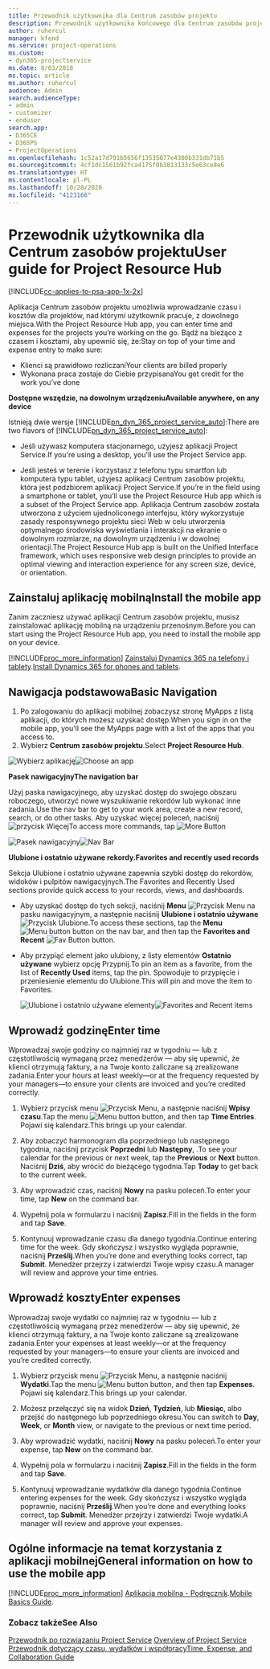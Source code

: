 ```yaml
---
title: Przewodnik użytkownika dla Centrum zasobów projektu
description: Przewodnik użytkownika końcowego dla Centrum zasobów projektu dla Project Service
author: ruhercul
manager: kfend
ms.service: project-operations
ms.custom:
- dyn365-projectservice
ms.date: 8/03/2018
ms.topic: article
ms.author: ruhercul
audience: Admin
search.audienceType:
- admin
- customizer
- enduser
search.app:
- D365CE
- D365PS
- ProjectOperations
ms.openlocfilehash: 1c52a17d791b5656f13535077e4300b331db71b5
ms.sourcegitcommit: 4cf1dc1561b92fca4175f0b3813133c5e63ce8e6
ms.translationtype: HT
ms.contentlocale: pl-PL
ms.lasthandoff: 10/28/2020
ms.locfileid: "4123166"
---
```

# <a name="user-guide-for-project-resource-hub"></a><span data-ttu-id="74a57-103">Przewodnik użytkownika dla Centrum zasobów projektu</span><span class="sxs-lookup"><span data-stu-id="74a57-103">User guide for Project Resource Hub</span></span>

[!INCLUDE[cc-applies-to-psa-app-1x-2x](../includes/cc-applies-to-psa-app-1x-2x.md)]

<span data-ttu-id="74a57-104">Aplikacja Centrum zasobów projektu umożliwia wprowadzanie czasu i kosztów dla projektów, nad którymi użytkownik pracuje, z dowolnego miejsca.</span><span class="sxs-lookup"><span data-stu-id="74a57-104">With the Project Resource Hub app, you can enter time and expenses for the projects you’re working on the go.</span></span> <span data-ttu-id="74a57-105">Bądź na bieżąco z czasem i kosztami, aby upewnić się, że:</span><span class="sxs-lookup"><span data-stu-id="74a57-105">Stay on top of your time and expense entry to make sure:</span></span>

- <span data-ttu-id="74a57-106">Klienci są prawidłowo rozliczani</span><span class="sxs-lookup"><span data-stu-id="74a57-106">Your clients are billed properly</span></span>
- <span data-ttu-id="74a57-107">Wykonana praca zostaje do Ciebie przypisana</span><span class="sxs-lookup"><span data-stu-id="74a57-107">You get credit for the work you’ve done</span></span>

<span data-ttu-id="74a57-108">**Dostępne wszędzie, na dowolnym urządzeniu**</span><span class="sxs-lookup"><span data-stu-id="74a57-108">**Available anywhere, on any device**</span></span>

<span data-ttu-id="74a57-109">Istnieją dwie wersje [!INCLUDE[pn_dyn_365_project_service_auto](../includes/pn-dyn-365-project-service-auto.md)]:</span><span class="sxs-lookup"><span data-stu-id="74a57-109">There are two flavors of [!INCLUDE[pn_dyn_365_project_service_auto](../includes/pn-dyn-365-project-service-auto.md)]:</span></span> 

- <span data-ttu-id="74a57-110">Jeśli używasz komputera stacjonarnego, użyjesz aplikacji Project Service.</span><span class="sxs-lookup"><span data-stu-id="74a57-110">If you're using a desktop, you'll use the Project Service app.</span></span> 

- <span data-ttu-id="74a57-111">Jeśli jesteś w terenie i korzystasz z telefonu typu smartfon lub komputera typu tablet, użyjesz aplikacji Centrum zasobów projektu, która jest podzbiorem aplikacji Project Service.</span><span class="sxs-lookup"><span data-stu-id="74a57-111">If you’re in the field using a smartphone or tablet, you’ll use the Project Resource Hub app which is a subset of the Project Service  app.</span></span> <span data-ttu-id="74a57-112">Aplikacja Centrum zasobów została utworzona z użyciem ujednoliconego interfejsu, który wykorzystuje zasady responsywnego projektu sieci Web w celu utworzenia optymalnego środowiska wyświetlania i interakcji na ekranie o dowolnym rozmiarze, na dowolnym urządzeniu i w dowolnej orientacji.</span><span class="sxs-lookup"><span data-stu-id="74a57-112">The Project Resource Hub app is built on the Unified Interface framework, which uses responsive web design principles to provide an optimal viewing and interaction experience for any screen size, device, or orientation.</span></span> 


## <a name="install-the-mobile-app"></a><span data-ttu-id="74a57-113">Zainstaluj aplikację mobilną</span><span class="sxs-lookup"><span data-stu-id="74a57-113">Install the mobile app</span></span>
<span data-ttu-id="74a57-114">Zanim zaczniesz używać aplikacji Centrum zasobów projektu, musisz zainstalować aplikację mobilną na urządzeniu przenośnym.</span><span class="sxs-lookup"><span data-stu-id="74a57-114">Before you can start using the Project Resource Hub app, you need to install the mobile app on your device.</span></span> 

[!INCLUDE[proc_more_information](../includes/proc-more-information.md)] <span data-ttu-id="74a57-115">[Zainstaluj Dynamics 365 na telefony i tablety](https://docs.microsoft.com/dynamics365/mobile-app/install-dynamics-365-for-phones-and-tablets).</span><span class="sxs-lookup"><span data-stu-id="74a57-115">[Install Dynamics 365 for phones and tablets](https://docs.microsoft.com/dynamics365/mobile-app/install-dynamics-365-for-phones-and-tablets).</span></span>

## <a name="basic-navigation"></a><span data-ttu-id="74a57-116">Nawigacja podstawowa</span><span class="sxs-lookup"><span data-stu-id="74a57-116">Basic Navigation</span></span>
1.  <span data-ttu-id="74a57-117">Po zalogowaniu do aplikacji mobilnej zobaczysz stronę MyApps z listą aplikacji, do których możesz uzyskać dostęp.</span><span class="sxs-lookup"><span data-stu-id="74a57-117">When you sign in on the mobile app, you’ll see the MyApps page with a list of the apps that you access to.</span></span> 
2.  <span data-ttu-id="74a57-118">Wybierz **Centrum zasobów projektu**.</span><span class="sxs-lookup"><span data-stu-id="74a57-118">Select **Project Resource Hub**.</span></span>

<span data-ttu-id="74a57-119">![Wybierz aplikację](media/chooseApp_1.png "Wybierz aplikację")</span><span class="sxs-lookup"><span data-stu-id="74a57-119">![Choose an app](media/chooseApp_1.png "Choose an app")</span></span>

<span data-ttu-id="74a57-120">**Pasek nawigacyjny**</span><span class="sxs-lookup"><span data-stu-id="74a57-120">**The navigation bar**</span></span>

<span data-ttu-id="74a57-121">Użyj paska nawigacyjnego, aby uzyskać dostęp do swojego obszaru roboczego, utworzyć nowe wyszukiwanie rekordów lub wykonać inne zadania.</span><span class="sxs-lookup"><span data-stu-id="74a57-121">Use the nav bar to get to your work area, create a new record, search, or do other tasks.</span></span> <span data-ttu-id="74a57-122">Aby uzyskać więcej poleceń, naciśnij ![przycisk Więcej](media/MoreButton.png "Przycisk Więcej")</span><span class="sxs-lookup"><span data-stu-id="74a57-122">To access more commands, tap ![More Button](media/MoreButton.png "More Button")</span></span>

<span data-ttu-id="74a57-123">![Pasek nawigacyjny](media/NavBar_2.png "Pasek nawigacyjny")</span><span class="sxs-lookup"><span data-stu-id="74a57-123">![Nav Bar](media/NavBar_2.png "Nav Bar")</span></span>

<span data-ttu-id="74a57-124">**Ulubione i ostatnio używane rekordy.**</span><span class="sxs-lookup"><span data-stu-id="74a57-124">**Favorites and recently used records**</span></span>

<span data-ttu-id="74a57-125">Sekcja Ulubione i ostatnio używane zapewnia szybki dostęp do rekordów, widoków i pulpitów nawigacyjnych.</span><span class="sxs-lookup"><span data-stu-id="74a57-125">The Favorites and Recently Used sections provide quick access to your records, views, and dashboards.</span></span> 

- <span data-ttu-id="74a57-126">Aby uzyskać dostęp do tych sekcji, naciśnij **Menu** ![Przycisk Menu](media/MenuButton.png "Przycisk Menu") na pasku nawigacyjnym, a następnie naciśnij **Ulubione i ostatnio używane** ![Przycisk Ulubione](media/FavButton.png "Przycisk Ulubione").</span><span class="sxs-lookup"><span data-stu-id="74a57-126">To access these sections, tap the **Menu** ![Menu button](media/MenuButton.png "Menu button") button on the nav bar, and then tap the **Favorites and Recent** ![Fav Button](media/FavButton.png "Fav Button") button.</span></span>

- <span data-ttu-id="74a57-127">Aby przypiąć element jako ulubiony, z listy elementów **Ostatnio używane** wybierz opcję Przypnij.</span><span class="sxs-lookup"><span data-stu-id="74a57-127">To pin an item as a favorite, from the list of **Recently Used** items, tap the pin.</span></span> <span data-ttu-id="74a57-128">Spowoduje to przypięcie i przeniesienie elementu do Ulubione.</span><span class="sxs-lookup"><span data-stu-id="74a57-128">This will pin and move the item to Favorites.</span></span>

  <span data-ttu-id="74a57-129">![Ulubione i ostatnio używane elementy](media/Favs_3.png "Ulubione i ostatnio używane elementy")</span><span class="sxs-lookup"><span data-stu-id="74a57-129">![Favorites and Recent items](media/Favs_3.png "Favorites and Recent items")</span></span>
 
## <a name="enter-time"></a><span data-ttu-id="74a57-130">Wprowadź godzinę</span><span class="sxs-lookup"><span data-stu-id="74a57-130">Enter time</span></span>
<span data-ttu-id="74a57-131">Wprowadzaj swoje godziny co najmniej raz w tygodniu — lub z częstotliwością wymaganą przez menedżerów — aby się upewnić, że klienci otrzymują faktury, a na Twoje konto zaliczane są zrealizowane zadania.</span><span class="sxs-lookup"><span data-stu-id="74a57-131">Enter your hours at least weekly—or at the frequency requested by your managers—to ensure your clients are invoiced and you’re credited correctly.</span></span>

1. <span data-ttu-id="74a57-132">Wybierz przycisk menu ![Przycisk Menu](media/MenuButton.png "Przycisk Menu"), a następnie naciśnij **Wpisy czasu**.</span><span class="sxs-lookup"><span data-stu-id="74a57-132">Tap the menu ![Menu button](media/MenuButton.png "Menu button") button, and then tap **Time Entries**.</span></span> <span data-ttu-id="74a57-133">Pojawi się kalendarz.</span><span class="sxs-lookup"><span data-stu-id="74a57-133">This brings up your calendar.</span></span>

2. <span data-ttu-id="74a57-134">Aby zobaczyć harmonogram dla poprzedniego lub następnego tygodnia, naciśnij przycisk **Poprzedni** lub **Następny**, .</span><span class="sxs-lookup"><span data-stu-id="74a57-134">To see your calendar for the previous or next week, tap the **Previous** or **Next** button.</span></span> <span data-ttu-id="74a57-135">Naciśnij **Dziś**, aby wrócić do bieżącego tygodnia.</span><span class="sxs-lookup"><span data-stu-id="74a57-135">Tap **Today** to get back to the current week.</span></span>

3. <span data-ttu-id="74a57-136">Aby wprowadzić czas, naciśnij **Nowy** na pasku poleceń.</span><span class="sxs-lookup"><span data-stu-id="74a57-136">To enter your time, tap **New** on the command bar.</span></span> 

4. <span data-ttu-id="74a57-137">Wypełnij pola w formularzu i naciśnij **Zapisz**.</span><span class="sxs-lookup"><span data-stu-id="74a57-137">Fill in the fields in the form and tap **Save**.</span></span>

5. <span data-ttu-id="74a57-138">Kontynuuj wprowadzanie czasu dla danego tygodnia.</span><span class="sxs-lookup"><span data-stu-id="74a57-138">Continue entering time for the week.</span></span> <span data-ttu-id="74a57-139">Gdy skończysz i wszystko wygląda poprawnie, naciśnij **Prześlij**.</span><span class="sxs-lookup"><span data-stu-id="74a57-139">When you’re done and everything looks correct, tap **Submit**.</span></span> <span data-ttu-id="74a57-140">Menedżer przejrzy i zatwierdzi Twoje wpisy czasu.</span><span class="sxs-lookup"><span data-stu-id="74a57-140">A manager will review and approve your time entries.</span></span>

## <a name="enter-expenses"></a><span data-ttu-id="74a57-141">Wprowadź koszty</span><span class="sxs-lookup"><span data-stu-id="74a57-141">Enter expenses</span></span> 
<span data-ttu-id="74a57-142">Wprowadzaj swoje wydatki co najmniej raz w tygodniu — lub z częstotliwością wymaganą przez menedżerów — aby się upewnić, że klienci otrzymują faktury, a na Twoje konto zaliczane są zrealizowane zadania.</span><span class="sxs-lookup"><span data-stu-id="74a57-142">Enter your expenses at least weekly—or at the frequency requested by your managers—to ensure your clients are invoiced and you’re credited correctly.</span></span>

1. <span data-ttu-id="74a57-143">Wybierz przycisk menu ![Przycisk Menu](media/MenuButton.png "Przycisk Menu"), a następnie naciśnij **Wydatki**.</span><span class="sxs-lookup"><span data-stu-id="74a57-143">Tap the menu ![Menu button](media/MenuButton.png "Menu button") button, and then tap **Expenses**.</span></span> <span data-ttu-id="74a57-144">Pojawi się kalendarz.</span><span class="sxs-lookup"><span data-stu-id="74a57-144">This brings up your calendar.</span></span>

2. <span data-ttu-id="74a57-145">Możesz przełączyć się na widok **Dzień**, **Tydzień**, lub **Miesiąc**, albo przejść do następnego lub poprzedniego okresu.</span><span class="sxs-lookup"><span data-stu-id="74a57-145">You can switch to **Day**, **Week**, or **Month** view, or navigate to the previous or next time period.</span></span> 

3. <span data-ttu-id="74a57-146">Aby wprowadzić wydatki, naciśnij **Nowy** na pasku poleceń.</span><span class="sxs-lookup"><span data-stu-id="74a57-146">To enter your expense, tap **New** on the command bar.</span></span> 

4. <span data-ttu-id="74a57-147">Wypełnij pola w formularzu i naciśnij **Zapisz**.</span><span class="sxs-lookup"><span data-stu-id="74a57-147">Fill in the fields in the form and tap **Save**.</span></span>

5. <span data-ttu-id="74a57-148">Kontynuuj wprowadzanie wydatków dla danego tygodnia.</span><span class="sxs-lookup"><span data-stu-id="74a57-148">Continue entering expenses for the week.</span></span> <span data-ttu-id="74a57-149">Gdy skończysz i wszystko wygląda poprawnie, naciśnij **Prześlij**.</span><span class="sxs-lookup"><span data-stu-id="74a57-149">When you’re done and everything looks correct, tap **Submit**.</span></span> <span data-ttu-id="74a57-150">Menedżer przejrzy i zatwierdzi Twoje wydatki.</span><span class="sxs-lookup"><span data-stu-id="74a57-150">A manager will review and approve your expenses.</span></span>

## <a name="general-information-on-how-to-use-the-mobile-app"></a><span data-ttu-id="74a57-151">Ogólne informacje na temat korzystania z aplikacji mobilnej</span><span class="sxs-lookup"><span data-stu-id="74a57-151">General information on how to use the mobile app</span></span> 
[!INCLUDE[proc_more_information](../includes/proc-more-information.md)] <span data-ttu-id="74a57-152">[Aplikacja mobilna - Podręcznik](https://docs.microsoft.com/dynamics365/mobile-app/dynamics-365-phones-tablets-users-guide).</span><span class="sxs-lookup"><span data-stu-id="74a57-152">[Mobile Basics Guide](https://docs.microsoft.com/dynamics365/mobile-app/dynamics-365-phones-tablets-users-guide).</span></span>

### <a name="see-also"></a><span data-ttu-id="74a57-153">Zobacz także</span><span class="sxs-lookup"><span data-stu-id="74a57-153">See Also</span></span>  
 <span data-ttu-id="74a57-154">[Przewodnik po rozwiązaniu Project Service](../psa/overview.md) </span><span class="sxs-lookup"><span data-stu-id="74a57-154">[Overview of Project Service](../psa/overview.md) </span></span>  
 [<span data-ttu-id="74a57-155">Przewodnik dotyczący czasu, wydatków i współpracy</span><span class="sxs-lookup"><span data-stu-id="74a57-155">Time, Expense, and Collaboration Guide</span></span>](../psa/time-expense-collaboration-guide.md)   
 
